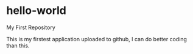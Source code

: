 # hello-world
My First Repository

This is my firstest application uploaded to github, I can do better coding than this.
